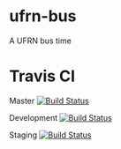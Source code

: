 # ufrn-bus
A UFRN bus time

# Travis CI

Master [![Build Status](https://travis-ci.org/willyelns/ufrn-bus.svg?branch=master)](https://travis-ci.org/willyelns/ufrn-bus)

Development [![Build Status](https://travis-ci.org/willyelns/ufrn-bus.svg?branch=development)](https://travis-ci.org/willyelns/ufrn-bus)

Staging [![Build Status](https://travis-ci.org/willyelns/ufrn-bus.svg?branch=staging)](https://travis-ci.org/willyelns/ufrn-bus)
